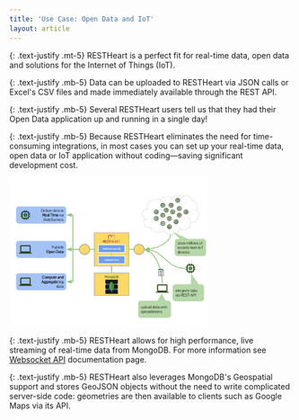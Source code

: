 ```yaml
---
title: 'Use Case: Open Data and IoT'
layout: article
---
```


{: .text-justify .mt-5}
RESTHeart is a perfect fit for real-time data, open data and solutions for the Internet of Things (IoT).

{: .text-justify .mb-5}
Data can be uploaded to RESTHeart via JSON calls or Excel's CSV files and made immediately available through the REST API.

{: .text-justify .mb-5}
Several RESTHeart users tell us that they had their Open Data application up and running in a single day!

{: .text-justify .mb-5}
Because RESTHeart eliminates the need for time-consuming integrations, in most cases you can set up your real-time data, open data or IoT application without coding—saving significant development cost.

<img src="/images/restheart-open-data-and-iot.svg" width="70%" height="auto" class="mx-auto d-block img-responsive" />

{: .text-justify .mb-5}
RESTHeart allows for high performance, live streaming of real-time data from MongoDB. For more information see [Websocket API](/docs/websocket/) documentation page.

{: .text-justify .mb-5}
RESTHeart also leverages MongoDB's Geospatial support and stores GeoJSON objects without the need to write complicated server-side code: geometries are then available to clients such as Google Maps via its API.
